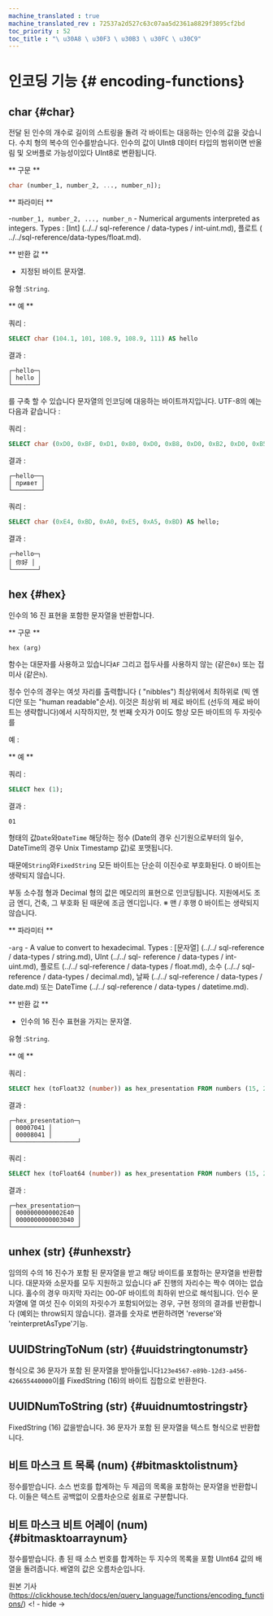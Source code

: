 ```yaml
---
machine_translated : true
machine_translated_rev : 72537a2d527c63c07aa5d2361a8829f3895cf2bd
toc_priority : 52
toc_title : "\ u30A8 \ u30F3 \ u30B3 \ u30FC \ u30C9"
---
```


# 인코딩 기능 {# encoding-functions}

## char {#char}

전달 된 인수의 개수로 길이의 스트링을 돌려 각 바이트는 대응하는 인수의 값을 갖습니다. 수치 형의 복수의 인수를받습니다. 인수의 값이 UInt8 데이터 타입의 범위이면 반올림 및 오버플로 가능성이있다 UInt8로 변환됩니다.

** 구문 **

```sql
char (number_1, number_2, ..., number_n]);
```

** 파라미터 **

-`number_1, number_2, ..., number_n` - Numerical arguments interpreted as integers. Types : [Int] (../../ sql-reference / data-types / int-uint.md), 플로트 ( ../../sql-reference/data-types/float.md).

** 반환 값 **

- 지정된 바이트 문자열.

유형 :`String`.

** 예 **

쿼리 :

```sql
SELECT char (104.1, 101, 108.9, 108.9, 111) AS hello
```

결과 :

```text
┌─hello─┐
│ hello │
└───────┘
```

를 구축 할 수 있습니다 문자열의 인코딩에 대응하는 바이트까지입니다. UTF-8의 예는 다음과 같습니다 :

쿼리 :

```sql
SELECT char (0xD0, 0xBF, 0xD1, 0x80, 0xD0, 0xB8, 0xD0, 0xB2, 0xD0, 0xB5, 0xD1, 0x82) AS hello;
```

결과 :

```text
┌─hello──┐
│ привет │
└────────┘
```

쿼리 :

```sql
SELECT char (0xE4, 0xBD, 0xA0, 0xE5, 0xA5, 0xBD) AS hello;
```

결과 :

```text
┌─hello─┐
│ 你好 │
└───────┘
```

## hex {#hex}

인수의 16 진 표현을 포함한 문자열을 반환합니다.

** 구문 **

```sql
hex (arg)
```

함수는 대문자를 사용하고 있습니다`AF` 그리고 접두사를 사용하지 않는 (같은`0x`) 또는 접미사 (같은`h`).

정수 인수의 경우는 여섯 자리를 출력합니다 ( "nibbles") 최상위에서 최하위로 (빅 엔디안 또는 "human readable"순서). 이것은 최상위 비 제로 바이트 (선두의 제로 바이트는 생략합니다)에서 시작하지만, 첫 번째 숫자가 0이도 항상 모든 바이트의 두 자릿수를

예 :

** 예 **

쿼리 :

```sql
SELECT hex (1);
```

결과 :

```text
01
```

형태의 값`Date`와`DateTime` 해당하는 정수 (Date의 경우 신기원으로부터의 일수, DateTime의 경우 Unix Timestamp 값)로 포맷됩니다.

때문에`String`와`FixedString` 모든 바이트는 단순히 이진수로 부호화된다. 0 바이트는 생략되지 않습니다.

부동 소수점 형과 Decimal 형의 값은 메모리의 표현으로 인코딩됩니다. 지원에서도 조금 엔디, 건축, 그 부호화 된 때문에 조금 엔디입니다. ※ 맨 / 후행 0 바이트는 생략되지 않습니다.

** 파라미터 **

-`arg` - A value to convert to hexadecimal. Types : [문자열] (../../ sql-reference / data-types / string.md), UInt (../../ sql- reference / data-types / int-uint.md), 플로트 (../../ sql-reference / data-types / float.md), 소수 (../../ sql-reference / data-types / decimal.md), 날짜 (../../ sql-reference / data-types / date.md) 또는 DateTime (../../ sql-reference / data-types / datetime.md).

** 반환 값 **

- 인수의 16 진수 표현을 가지는 문자열.

유형 :`String`.

** 예 **

쿼리 :

```sql
SELECT hex (toFloat32 (number)) as hex_presentation FROM numbers (15, 2);
```

결과 :

```text
┌─hex_presentation─┐
│ 00007041 │
│ 00008041 │
└──────────────────┘
```

쿼리 :

```sql
SELECT hex (toFloat64 (number)) as hex_presentation FROM numbers (15, 2);
```

결과 :

```text
┌─hex_presentation─┐
│ 0000000000002E40 │
│ 0000000000003040 │
└──────────────────┘
```

## unhex (str) {#unhexstr}

임의의 수의 16 진수가 포함 된 문자열을 받고 해당 바이트를 포함하는 문자열을 반환합니다. 대문자와 소문자를 모두 지원하고 있습니다 aF 진행의 자리수는 짝수 여야는 없습니다. 홀수의 경우 마지막 자리는 00-0F 바이트의 최하위 반으로 해석됩니다. 인수 문자열에 열 여섯 진수 이외의 자릿수가 포함되어있는 경우, 구현 정의의 결과를 반환합니다 (예외는 throw되지 않습니다).
결과를 숫자로 변환하려면 'reverse'와 'reinterpretAsType'기능.

## UUIDStringToNum (str) {#uuidstringtonumstr}

형식으로 36 문자가 포함 된 문자열을 받아들입니다`123e4567-e89b-12d3-a456-426655440000`이를 FixedString (16)의 바이트 집합으로 반환한다.

## UUIDNumToString (str) {#uuidnumtostringstr}

FixedString (16) 값을받습니다. 36 문자가 포함 된 문자열을 텍스트 형식으로 반환합니다.

## 비트 마스크 트 목록 (num) {#bitmasktolistnum}

정수를받습니다. 소스 번호를 합계하는 두 제곱의 목록을 포함하는 문자열을 반환합니다. 이들은 텍스트 공백없이 오름차순으로 쉼표로 구분합니다.

## 비트 마스크 비트 어레이 (num) {#bitmasktoarraynum}

정수를받습니다. 총 된 때 소스 번호를 합계하는 두 지수의 목록을 포함 UInt64 값의 배열을 돌려줍니다. 배열의 값은 오름차순입니다.

원본 기사 (https://clickhouse.tech/docs/en/query_language/functions/encoding_functions/) <! - hide ->
